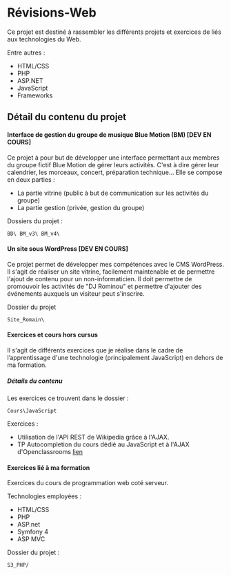 # Révisions-Web

Ce projet est destiné à rassembler les différents projets et exercices de liés
aux technologies du Web.

Entre autres : 
- HTML/CSS
- PHP
- ASP.NET
- JavaScript
- Frameworks

## Détail du contenu du projet

#### Interface de gestion du groupe de musique Blue Motion (BM) [DEV EN COURS]
Ce projet à pour but de développer une interface permettant aux membres du 
groupe fictif Blue Motion de gérer leurs activités. C'est à dire gérer leur 
calendrier, les morceaux, concert, préparation technique...
Elle se compose en deux parties : 
- La partie vitrine (public à but de communication sur les activités du groupe)
- La partie gestion (privée, gestion du groupe)

Dossiers du projet :
```
BD\ BM_v3\ BM_v4\
```

#### Un site sous WordPress [DEV EN COURS]
Ce projet permet de développer mes compétences avec le CMS WordPress. Il s'agit
de réaliser un site vitrine, facilement maintenable et de permettre l'ajout de 
contenu pour un non-informaticien. Il doit permettre de promouvoir les activités
de "DJ Rominou" et permettre d'ajouter des événements auxquels un visiteur peut
s'inscrire.

Dossier du projet 
```
Site_Romain\
```

#### Exercices et cours hors cursus
Il s'agit de différents exercices que je réalise dans le cadre de l’apprentissage
d'une technologie (principalement JavaScript) en dehors de ma formation.

##### Détails du contenu 
Les exercices ce trouvent dans le dossier :
```
Cours\JavaScript
```
Exercices :
- Utilisation de l'API REST de Wikipedia grâce à l'AJAX.
- TP Autocompletion du cours dédié au JavaScript et à l'AJAX d'Openclassrooms 
[lien](https://openclassrooms.com/fr/courses/1916641-dynamisez-vos-sites-web-avec-javascript/2725496-tp-un-systeme-dauto-completion)


#### Exercices lié à ma formation
Exercices du cours de programmation web coté serveur.

Technologies employées :
- HTML/CSS
- PHP
- ASP.net
- Symfony 4
- ASP MVC

Dossier du projet :
```
S3_PHP/
```